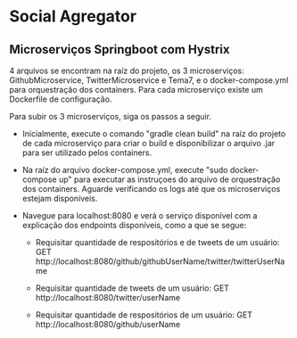 # Social Agregator

## Microserviços Springboot com Hystrix

4 arquivos se encontram na raíz do projeto, os 3 microserviços: GithubMicroservice, TwitterMicroservice e Tema7, e o docker-compose.yml para orquestração dos containers. Para cada microserviço existe um Dockerfile de configuração.

Para subir os 3 microserviços, siga os passos a seguir.

- Inicialmente, execute o comando "gradle clean build" na raíz do projeto de cada microserviço para criar o build e disponibilizar o arquivo .jar para ser utilizado pelos containers.

- Na raíz do arquivo docker-compose.yml, execute "sudo docker-compose up" para executar as instruçoes do arquivo de orquestração dos containers. Aguarde verificando os logs até que os microserviços estejam disponíveis.

- Navegue para localhost:8080 e verá o serviço disponível com a explicação dos endpoints disponíveis, como a que se segue:
	
	- Requisitar quantidade de respositórios e de tweets de um usuário: 
		GET http://localhost:8080/github/githubUserName/twitter/twitterUserName

	- Requisitar quantidade de tweets de um usuário: 
		GET http://localhost:8080/twitter/userName

	- Requisitar quantidade de respositórios de um usuário: 
		GET http://localhost:8080/github/userName



